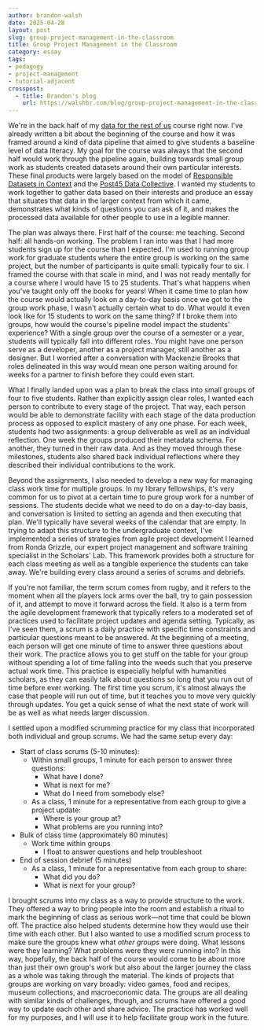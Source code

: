 ```yaml
---
author: brandon-walsh
date: 2025-04-28
layout: post
slug: group-project-management-in-the-classroom
title: Group Project Management in the Classroom
category: essay
tags:
- pedagogy
- project-management
- tutorial-adjacent
crosspost:
  - title: Brandon's blog
    url: https://walshbr.com/blog/group-project-management-in-the-classroom
---
```

We're in the back half of my [data for the rest of us](https://walshbr.com/data-for-the-rest-of-us/) course right now. I've already written a bit about the beginning of the course and how it was framed around a kind of data pipeline that aimed to give students a baseline level of data literacy. My goal for the course was always that the second half would work through the pipeline again, building towards small group work as students created datasets around their own particular interests. These final products were largely based on the model of [Responsible Datasets in Context](https://www.responsible-datasets-in-context.com/) and the [Post45 Data Collective](https://data.post45.org/).
I wanted my students to work together to gather data based on their interests and produce an essay that situates that data in the larger context from which it came, demonstrates what kinds of questions you can ask of it, and makes the processed data available for other people to use in a legible manner. 

The plan was always there. First half of the course: me teaching. Second half: all hands-on working. The problem I ran into was that I had more students sign up for the course than I expected. I'm used to running group work for graduate students where the entire group is working on the same project, but the number of participants is quite small: typically four to six. I framed the course with that scale in mind, and I was not ready mentally for a course where I would have 15 to 25 students. That's what happens when you've taught only off the books for years! When it came time to plan how the course would actually look on a day-to-day basis once we got to the group work phase, I wasn't actually certain what to do. What would it even look like for 15 students to work on the same thing? If I broke them into groups, how would the course's pipeline model impact the students' experience? With a single group over the course of a semester or a year, students will typically fall into different roles. You might have one person serve as a developer, another as a project manager, still another as a designer. But I worried after a conversation with Mackenzie Brooks that roles delineated in this way would mean one person waiting around for weeks for a partner to finish before they could even start. 

What I finally landed upon was a plan to break the class into small groups of four to five students. Rather than explicitly assign clear roles, I wanted each person to contribute to every stage of the project. That way, each person would be able to demonstrate facility with each stage of the data production process as opposed to explicit mastery of any one phase. For each week, students had two assignments: a group deliverable as well as an individual reflection. One week the groups produced their metadata schema. For another, they turned in their raw data. And as they moved through these milestones, students also shared back individual reflections where they described their individual contributions to the work. 


Beyond the assignments, I also needed to develop a new way for managing class work time for multiple groups. In my library fellowships, it's very common for us to pivot at a certain time to pure group work for a number of sessions. The students decide what we need to do on a day-to-day basis, and conversation is limited to setting an agenda and then executing that plan. We'll typically have several weeks of the calendar that are empty. In trying to adapt this structure to the undergraduate context, I've implemented a series of strategies from agile project development I learned from Ronda Grizzle, our expert project management and software training specialist in the Scholars' Lab. This framework provides both a structure for each class meeting as well as a tangible experience the students can take away. We're building every class around a series of scrums and debriefs.

If you're not familiar, the term scrum comes from rugby, and it refers to the moment when all the players lock arms over the ball, try to gain possession of it, and attempt to move it forward across the field. It also is a term from the agile development framework that typically refers to a moderated set of practices used to facilitate project updates and agenda setting. Typically, as I've seen them, a scrum is a daily practice with specific time constraints and particular questions meant to be answered. At the beginning of a meeting, each person will get one minute of time to answer three questions about their work. The practice allows you to get stuff on the table for your group without spending a lot of time falling into the weeds such that you preserve actual work time. This practice is especially helpful with humanities scholars, as they can easily talk about questions so long that you run out of time before ever working. The first time you scrum, it's almost always the case that people will run out of time, but it teaches you to move very quickly through updates. You get a quick sense of what the next state of work will be as well as what needs larger discussion. 

I settled upon a modified scrumming practice for my class that incorporated both individual and group scrums. We had the same setup every day:

* Start of class scrums (5-10 minutes): 
  * Within small groups, 1 minute for each person to answer three questions:
    * What have I done?
    * What is next for me? 
    * What do I need from somebody else?
  * As a class, 1 minute for a representative from each group to give a project update:
    * Where is your group at?
    * What problems are you running into?
* Bulk of class time (approximately 60 minutes)
  * Work time within groups
    * I float to answer questions and help troubleshoot
* End of session debrief (5 minutes)
  * As a class, 1 minute for a representative from each group to share:
    * What did you do?
    * What is next for your group?

I brought scrums into my class as a way to provide structure to the work. They offered a way to bring people into the room and establish a ritual to mark the beginning of class as serious work—not time that could be blown off. The practice also helped students determine how they would use their time with each other. But I also wanted to use a modified scrum process to make sure the groups knew what *other groups* were doing. What lessons were they learning? What problems were they were running into? In this way, hopefully, the back half of the course would come to be about more than just their own group's work but also about the larger journey the class as a whole was taking through the material. The kinds of projects that groups are working on vary broadly: video games, food and recipes, museum collections, and macroeconomic data. The groups are all dealing with similar kinds of challenges, though, and scrums have offered a good way to update each other and share advice. The practice has worked well for my purposes, and I will use it to help facilitate group work in the future. 


